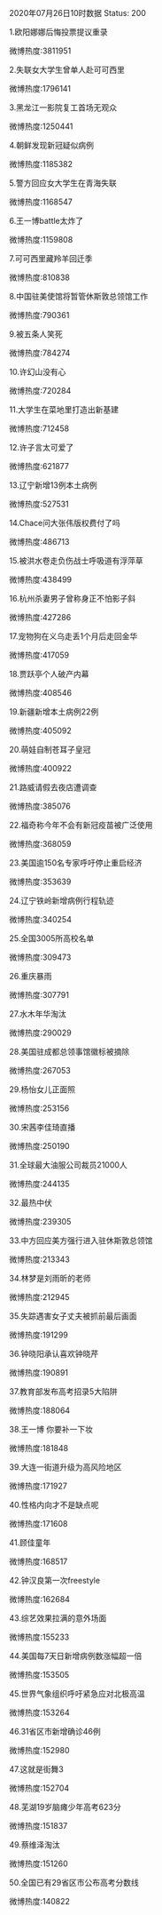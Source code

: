 2020年07月26日10时数据
Status: 200

1.欧阳娜娜后悔投票提议重录

微博热度:3811951

2.失联女大学生曾单人赴可可西里

微博热度:1796141

3.黑龙江一影院复工首场无观众

微博热度:1250441

4.朝鲜发现新冠疑似病例

微博热度:1185382

5.警方回应女大学生在青海失联

微博热度:1168547

6.王一博battle太炸了

微博热度:1159808

7.可可西里藏羚羊回迁季

微博热度:810838

8.中国驻美使馆将暂管休斯敦总领馆工作

微博热度:790361

9.被五条人笑死

微博热度:784274

10.许幻山没有心

微博热度:720284

11.大学生在菜地里打造出新基建

微博热度:712458

12.许子言太可爱了

微博热度:621877

13.辽宁新增13例本土病例

微博热度:527531

14.Chace问大张伟版权费付了吗

微博热度:486713

15.被洪水卷走负伤战士呼吸道有浮萍草

微博热度:438499

16.杭州杀妻男子曾称身正不怕影子斜

微博热度:427286

17.宠物狗在义乌走丢1个月后走回金华

微博热度:417059

18.贾跃亭个人破产内幕

微博热度:408546

19.新疆新增本土病例22例

微博热度:405092

20.萌娃自制苍耳子皇冠

微博热度:400922

21.路威请假去夜店遭调查

微博热度:385076

22.福奇称今年不会有新冠疫苗被广泛使用

微博热度:368059

23.美国逾150名专家呼吁停止重启经济

微博热度:353639

24.辽宁铁岭新增病例行程轨迹

微博热度:340254

25.全国3005所高校名单

微博热度:309473

26.重庆暴雨

微博热度:307791

27.水木年华淘汰

微博热度:290029

28.美国驻成都总领事馆徽标被摘除

微博热度:267053

29.杨怡女儿正面照

微博热度:253156

30.宋茜李佳琦直播

微博热度:250190

31.全球最大油服公司裁员21000人

微博热度:244135

32.最热中伏

微博热度:239305

33.中方回应美方强行进入驻休斯敦总领馆

微博热度:213343

34.林梦是刘雨昕的老师

微博热度:212945

35.失踪遇害女子丈夫被抓前最后画面

微博热度:191299

36.钟晓阳承认喜欢钟晓芹

微博热度:190891

37.教育部发布高考招录5大陷阱

微博热度:188064

38.王一博 你要补一下妆

微博热度:181848

39.大连一街道升级为高风险地区

微博热度:171927

40.性格内向才不是缺点呢

微博热度:171608

41.顾佳童年

微博热度:168517

42.钟汉良第一次freestyle

微博热度:162684

43.综艺效果拉满的意外场面

微博热度:155233

44.美国每7天日新增病例数涨幅超一倍

微博热度:153505

45.世界气象组织呼吁紧急应对北极高温

微博热度:153264

46.31省区市新增确诊46例

微博热度:152980

47.这就是街舞3

微博热度:152704

48.芜湖19岁脑瘫少年高考623分

微博热度:151837

49.蔡维泽淘汰

微博热度:151260

50.全国已有29省区市公布高考分数线

微博热度:140822

